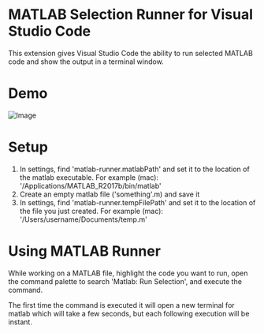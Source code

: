 # MATLAB Selection Runner for Visual Studio Code

This extension gives Visual Studio Code the ability to run selected MATLAB code and show the output in a terminal window.

# Demo
![Image](demos/demo2.gif)

# Setup
1. In settings, find 'matlab-runner.matlabPath' and set it to the location of the matlab executable.
For example (mac): '/Applications/MATLAB_R2017b/bin/matlab'
2. Create an empty matlab file ('something'.m) and save it
3. In settings, find 'matlab-runner.tempFilePath' and set it to the location of the file you just created. For example (mac): '/Users/username/Documents/temp.m'

# Using MATLAB Runner
While working on a MATLAB file, highlight the code you want to run, open the command palette to search 'Matlab: Run Selection', and execute the command.

The first time the command is executed it will open a new terminal for matlab which will take a few seconds, but each following execution will be instant.

